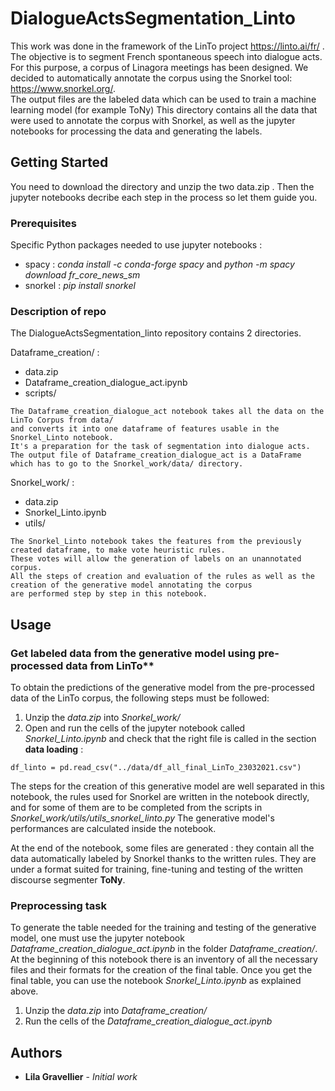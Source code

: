 # DialogueActsSegmentation_Linto


This work was done in the framework of the LinTo project https://linto.ai/fr/ .
The objective is to segment French spontaneous speech into dialogue acts. 
For this purpose, a corpus of Linagora meetings has been designed. 
We decided to automatically annotate the corpus using the Snorkel tool: https://www.snorkel.org/.  
The output files are the labeled data which can be used to train a machine learning model (for example ToNy)
This directory contains all the data that were used to annotate the corpus with Snorkel, as well as the jupyter notebooks for processing the data and generating the labels. 

## Getting Started

You need to download the directory and unzip the two data.zip .
Then the jupyter notebooks decribe each step in the process so let them guide you. 

### Prerequisites

Specific Python packages needed to use jupyter notebooks : 
* spacy : _conda install -c conda-forge spacy_ and _python -m spacy download fr_core_news_sm_
* snorkel : _pip install snorkel_



### Description of repo

The DialogueActsSegmentation_linto repository contains 2 directories.

Dataframe_creation/ :
* data.zip
* Dataframe_creation_dialogue_act.ipynb
* scripts/

```
The Dataframe_creation_dialogue_act notebook takes all the data on the LinTo Corpus from data/ 
and converts it into one dataframe of features usable in the Snorkel_Linto notebook.
It's a preparation for the task of segmentation into dialogue acts. 
The output file of Dataframe_creation_dialogue_act is a DataFrame which has to go to the Snorkel_work/data/ directory. 
```

Snorkel_work/ :
* data.zip
* Snorkel_Linto.ipynb
* utils/

```
The Snorkel_Linto notebook takes the features from the previously created dataframe, to make vote heuristic rules. 
These votes will allow the generation of labels on an unannotated corpus. 
All the steps of creation and evaluation of the rules as well as the creation of the generative model annotating the corpus 
are performed step by step in this notebook.
```


## Usage 

### Get labeled data from the generative model using pre-processed data from LinTo**

To obtain the predictions of the generative model from the pre-processed data of the LinTo corpus, the following steps must be followed: 

1. Unzip the _data.zip_ into _Snorkel_work/_
2. Open and run the cells of the jupyter notebook called _Snorkel_Linto.ipynb_ and check that the right file is called in the section **data loading** :
```
df_linto = pd.read_csv("../data/df_all_final_LinTo_23032021.csv")
```

The steps for the creation of this generative model are well separated in this notebook, the rules used for Snorkel are written in the notebook directly, and for some of them are to be completed from the scripts in _Snorkel_work/utils/utils_snorkel_linto.py_
The generative model's performances are calculated inside the notebook.

At the end of the notebook, some files are generated : they contain all the data automatically labeled by Snorkel thanks to the written rules. They are under a format suited for training, fine-tuning and testing of the written discourse segmenter **ToNy**.

### Preprocessing task

To generate the table needed for the training and testing of the generative model, one must use the jupyter notebook _Dataframe_creation_dialogue_act.ipynb_ in the folder _Dataframe_creation/_. At the beginning of this notebook there is an inventory of all the necessary files and their formats for the creation of the final table.
Once you get the final table, you can use the notebook _Snorkel_Linto.ipynb_ as explained above. 

1. Unzip the _data.zip_ into _Dataframe_creation/_
2. Run the cells of the _Dataframe_creation_dialogue_act.ipynb_


## Authors

* **Lila Gravellier** - *Initial work* 



